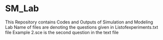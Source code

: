 # SM_Lab
This Repository contains Codes and Outputs of Simulation and Modeling Lab
Name of files are denoting the questions given in Listofexperiments.txt file
Example 2.sce is the second question in the text file
